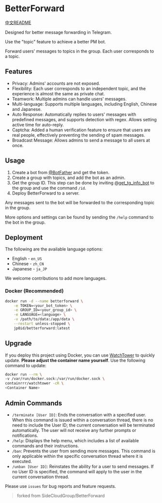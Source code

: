 # BetterForward

[中文README](README_zh.md)

Designed for better message forwarding in Telegram.

Use the "topic" feature to achieve a better PM bot.

Forward users' messages to topics in the group. Each user corresponds to a topic.

## Features

- Privacy: Admins' accounts are not exposed.
- Flexibility: Each user corresponds to an independent topic, and the experience is almost the same as private chat.
- Teamwork: Multiple admins can handle users' messages.
- Multi-language: Supports multiple languages, including English, Chinese and Japanese.
- Auto Response: Automatically replies to users' messages with predefined messages, and supports detection with regex. Allows setting active time for auto-reply.
- Captcha: Added a human verification feature to ensure that users are real people, effectively preventing the sending of spam messages.
- Broadcast Message: Allows admins to send a message to all users at once.

## Usage

1. Create a bot from [@BotFather](https://t.me/BotFather) and get the token.
2. Create a group with topics, and add the bot as an admin.
3. Get the group ID.
   This step can be done by inviting [@get_tg_info_bot](https://t.me/get_tg_info_bot) to the group and use the command `/id`.
4. Deploy BetterForward to a server.

Any messages sent to the bot will be forwarded to the corresponding topic in the group.

More options and settings can be found by sending the `/help` command to the bot in the group.

## Deployment

The following are the available language options:

- English - `en_US`
- Chinese - `zh_CN`
- Japanese - `ja_JP`

We welcome contributions to add more languages.

### Docker (Recommended)

```bash
docker run -d --name betterforward \
    -e TOKEN=<your_bot_token> \
    -e GROUP_ID=<your_group_id> \
    -e LANGUAGE=<language> \
    -v /path/to/data:/app/data \
    --restart unless-stopped \
    jp0id/betterforward:latest
```

## Upgrade

If you deploy this project using Docker, you can use [WatchTower](https://github.com/containrrr/watchtower) to quickly
update. **Please adjust the container name yourself**. Use the following command to update:

```bash
docker run --rm \
-v /var/run/docker.sock:/var/run/docker.sock \
containrrr/watchtower -cR \
<Container Name>
```

## Admin Commands

- `/terminate [User ID]`: Ends the conversation with a specified user. When this command is issued within a conversation
  thread, there is no need to include the User ID; the current conversation will be terminated automatically. The user
  will not receive any further prompts or notifications.
- `/help`: Displays the help menu, which includes a list of available commands and their instructions.
- `/ban`: Prevents the user from sending more messages. This command is only applicable within the specific
  conversation thread where it is executed.
- `/unban [User ID]`: Reinstates the ability for a user to send messages. If no User ID is specified, the command will
  apply to the user in the current conversation thread.

Please use `issues` for bug reports and feature requests.

> forked from SideCloudGroup/BetterForward